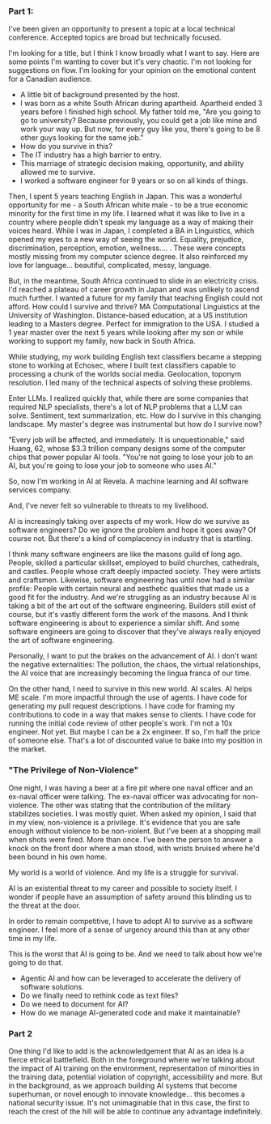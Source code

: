 ### Part 1:

I've been given an opportunity to present a topic at a local technical conference. Accepted topics are broad but technically focused.

I'm looking for a title, but I think I know broadly what I want to say. Here are some points I'm wanting to cover but it's very chaotic. I'm not looking for suggestions on flow. I'm looking for your opinion on the emotional content for a Canadian audience.

- A little bit of background presented by the host.
- I was born as a white South African during apartheid. Apartheid ended 3 years before I finished high school. My father told me, "Are you going to go to university? Because previously, you could get a job like mine and work your way up. But now, for every guy like you, there's going to be 8 other guys looking for the same job."
- How do you survive in this?
- The IT industry has a high barrier to entry.
- This marriage of strategic decision making, opportunity, and ability allowed me to survive.
- I worked a software engineer for 9 years or so on all kinds of things.

Then, I spent 5 years teaching English in Japan. This was a wonderful opportunity for me - a South African white male - to be a true economic minority for the first time in my life. I learned what it was like to live in a country where people didn't speak my language as a way of making their voices heard.
While I was in Japan, I completed a BA in Linguistics, which opened my eyes to a new way of seeing the world. Equality, prejudice, discrimination, perception, emotion, wellness.... . These were concepts mostly missing from my computer science degree. It also reinforced my love for language... beautiful, complicated, messy, language.

But, in the meantime, South Africa continued to slide in an electricity crisis. I'd reached a plateau of career growth in Japan and was unlikely to ascend much further. I wanted a future for my family that teaching English could not afford. How could I survive and thrive? 
MA Computational Linguistics at the University of Washington. Distance-based education, at a US institution leading to a Masters degree. Perfect for immigration to the USA.
I studied a 1 year master over the next 5 years while looking after my son or while working to support my family, now back in South Africa.

While studying, my work building English text classifiers became a stepping stone to working at Echosec, where I built text classifiers capable to processing a chunk of the worlds social media. Geolocation, toponym resolution. I led many of the technical aspects of solving these problems.

Enter LLMs. I realized quickly that, while there are some companies that required NLP specialists, there's a lot of NLP problems that a LLM can solve. Sentiment, text summarization, etc. How do I survive in this changing landscape. My master's degree was instrumental but how do I survive now?

"Every job will be affected, and immediately. It is unquestionable," said Huang, 62, whose $3.3 trillion company designs some of the computer chips that power popular AI tools. "You're not going to lose your job to an AI, but you're going to lose your job to someone who uses AI."

So, now I'm working in AI at Revela. A machine learning and AI software services company.

And, I've never felt so vulnerable to threats to my livelihood.

AI is increasingly taking over aspects of my work. How do we survive as software engineers? Do we ignore the problem and hope it goes away? Of course not. But there's a kind of complacency in industry that is startling. 

I think many software engineers are like the masons guild of long ago. People, skilled a particular skillset, employed to build churches, cathedrals, and castles. People whose craft deeply impacted society. They were artists and craftsmen.
Likewise, software engineering has until now had a similar profile: People with certain neural and aesthetic qualities that made us a good fit for the industry. And we're struggling as an industry because AI is taking a bit of the art out of the software engineering. Builders still exist of course, but it's vastly different form the work of the masons. And I think software engineering is about to experience a similar shift. And some software engineers are going to discover that they've always really enjoyed the art of software engineering.

Personally, I want to put the brakes on the advancement of AI. I don't want the negative externalities: The pollution, the chaos, the virtual relationships, the AI voice that are increasingly becoming the lingua franca of our time.

On the other hand, I need to survive in this new world. 
AI scales. AI helps ME scale.
I'm more impactful through the use of agents. I have code for generating my pull request descriptions. I have code for framing my contributions to code in a way that makes sense to clients. I have code for running the initial code review of other people's work. I'm not a 10x engineer. Not yet. But maybe I can be a 2x engineer. If 
so, I'm half the price of someone else. That's a lot of discounted value to bake into my position in the market.

### "The Privilege of Non-Violence"

One night, I was having a beer at a fire pit where one naval officer and an ex-naval officer were talking. The ex-naval officer was advocating for non-violence. The other was stating that the contribution of the military stabilizes societies. I was mostly quiet. When asked my opinion, I said that in my view, non-violence is a privilege. It's evidence that you are safe enough without violence to be non-violent. But I've been at a shopping mall when shots were fired. More than once. I've been the person to answer a knock on the front door where a man stood, with wrists bruised where he'd been bound in his own home.

My world is a world of violence. And my life is a struggle for survival.

AI is an existential threat to my career and possible to society itself. I wonder if people have an assumption of safety around this blinding us to the threat at the door.

In order to remain competitive, I have to adopt AI to survive as a software engineer. I feel more of a sense of urgency around this than at any other time in my life.

This is the worst that AI is going to be. And we need to talk about how we're going to do that.

- Agentic AI and how can be leveraged to accelerate the delivery of software solutions.
- Do we finally need to rethink code as text files?
- Do we need to document for AI?
- How do we manage AI-generated code and make it maintainable?


### Part 2

One thing I'd like to add is the acknowledgement that AI as an idea is a fierce ethical battlefield. Both in the foreground where we're talking about the impact of AI training on the environment, representation of minorities in the training data, potential violation of copyright, accessibility and more. But in the background, as we approach building AI systems that become superhuman, or novel enough to innovate knowledge... this becomes a national security issue. It's not unimaginable that in this case, the first to reach the crest of the hill will be able to continue any advantage indefinitely.


